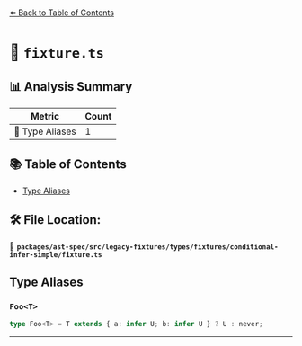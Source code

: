 [⬅️ Back to Table of Contents](../../../../../../../index.md)

# 📄 `fixture.ts`

## 📊 Analysis Summary

| Metric | Count |
|--------|-------|
| 📑 Type Aliases | 1 |

## 📚 Table of Contents

- [Type Aliases](#type-aliases)

## 🛠️ File Location:
📂 **`packages/ast-spec/src/legacy-fixtures/types/fixtures/conditional-infer-simple/fixture.ts`**

## Type Aliases

### `Foo<T>`

```ts
type Foo<T> = T extends { a: infer U; b: infer U } ? U : never;
```


---